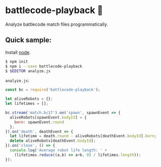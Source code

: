 # battlecode-playback 📼
Analyze battlecode match files programmatically.

## Quick sample:
Install [node](nodejs.org).

```sh
$ npm init
$ npm i --save battlecode-playback
$ $EDITOR analyze.js
```

`analyze.js`:

```js
const bc = require('battlecode-playback');

let aliveRobots = {};
let lifetimes = [];

bc.stream('match.bc17').on('spawn', spawnEvent => {
  aliveRobots[spawnEvent.bodyId] = {
    born: spawnEvent.round
  };
}).on('death', deathEvent => {
  let lifetime = death.round - aliveRobots[deathEvent.bodyId].born;
  delete aliveRobots[deathEvent.bodyId];
}).on('close', () => {
  console.log('Average robot life length: ' +
    (lifetimes.reduce((a,b) => a+b, 0) / lifetimes.length));
});
```
